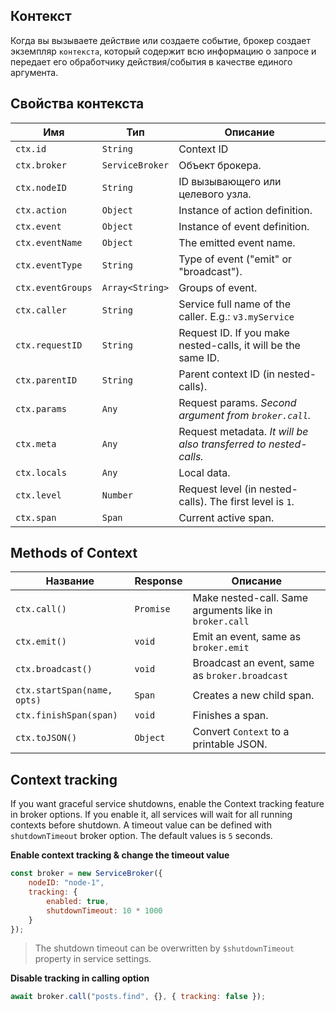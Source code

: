 Контекст
---

Когда вы вызываете действие или создаете событие, брокер создает экземпляр `контекста`, который содержит всю информацию о запросе и передает его обработчику действия/события в качестве единого аргумента.

## Свойства контекста

| Имя               | Тип                   | Описание                                                         |
| ----------------- | --------------------- | ---------------------------------------------------------------- |
| `ctx.id`          | `String`              | Context ID                                                       |
| `ctx.broker`      | `ServiceBroker`       | Объект брокера.                                                  |
| `ctx.nodeID`      | `String`              | ID вызывающего или целевого узла.                                |
| `ctx.action`      | `Object`              | Instance of action definition.                                   |
| `ctx.event`       | `Object`              | Instance of event definition.                                    |
| `ctx.eventName`   | `Object`              | The emitted event name.                                          |
| `ctx.eventType`   | `String`              | Type of event ("emit" or "broadcast").                           |
| `ctx.eventGroups` | `Array<String>` | Groups of event.                                                 |
| `ctx.caller`      | `String`              | Service full name of the caller. E.g.: `v3.myService`            |
| `ctx.requestID`   | `String`              | Request ID. If you make nested-calls, it will be the same ID.    |
| `ctx.parentID`    | `String`              | Parent context ID (in nested-calls).                             |
| `ctx.params`      | `Any`                 | Request params. *Second argument from `broker.call`.*            |
| `ctx.meta`        | `Any`                 | Request metadata. *It will be also transferred to nested-calls.* |
| `ctx.locals`      | `Any`                 | Local data.                                                      |
| `ctx.level`       | `Number`              | Request level (in nested-calls). The first level is `1`.         |
| `ctx.span`        | `Span`                | Current active span.                                             |

## Methods of Context

| Название                    | Response  | Описание                                               |
| --------------------------- | --------- | ------------------------------------------------------ |
| `ctx.call()`                | `Promise` | Make nested-call. Same arguments like in `broker.call` |
| `ctx.emit()`                | `void`    | Emit an event, same as `broker.emit`                   |
| `ctx.broadcast()`           | `void`    | Broadcast an event, same as `broker.broadcast`         |
| `ctx.startSpan(name, opts)` | `Span`    | Creates a new child span.                              |
| `ctx.finishSpan(span)`      | `void`    | Finishes a span.                                       |
| `ctx.toJSON()`              | `Object`  | Convert `Context` to a printable JSON.                 |

## Context tracking
If you want graceful service shutdowns, enable the Context tracking feature in broker options. If you enable it, all services will wait for all running contexts before shutdown. A timeout value can be defined with `shutdownTimeout` broker option. The default values is `5` seconds.

**Enable context tracking & change the timeout value**
```js
const broker = new ServiceBroker({
    nodeID: "node-1",
    tracking: {
        enabled: true,
        shutdownTimeout: 10 * 1000
    }
});
```

> The shutdown timeout can be overwritten by `$shutdownTimeout` property in service settings.

**Disable tracking in calling option**

```js
await broker.call("posts.find", {}, { tracking: false });
```